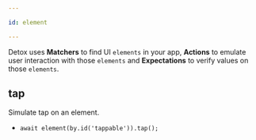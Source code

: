 ```yaml
---

id: element

---
```


Detox uses **Matchers** to find UI `elements` in your app, **Actions** to emulate user interaction with those `elements` and **Expectations** to verify values on those `elements`.

## tap

Simulate tap on an element.

- `await element(by.id('tappable')).tap();`
